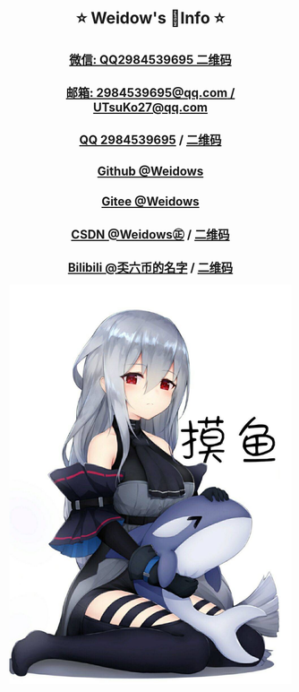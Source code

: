 <!--
 *           佛曰:  
 *                   写字楼里写字间，写字间里程序员；  
 *                   程序人员写程序，又拿程序换酒钱。  
 *                   酒醒只在网上坐，酒醉还来网下眠；  
 *                   酒醉酒醒日复日，网上网下年复年。  
 *                   但愿老死电脑间，不愿鞠躬老板前；  
 *                   奔驰宝马贵者趣，公交自行程序员。  
 *                   别人笑我忒疯癫，我笑自己命太贱；  
 *                   不见满街漂亮妹，哪个归得程序员？
 * 
 * @Author: Weidows
 * @Date: 2020-07-24 14:07:43
 * @LastEditors: Weidows
 * @LastEditTime: 2020-07-24 15:04:27
 * @FilePath: \Weidows\Others\MarkDown\AboutMe.md
 -->

<h1 align="center">
⭐️ Weidow's 🌈Info ⭐️

</h1>


<center>

## [**微信:     QQ2984539695 二维码**](/.vscode/images/QRcode/WeChat.png)

## [**邮箱:  2984539695@qq.com / UTsuKo27@qq.com**](mail.qq.com)

## [**QQ  2984539695**](https://qm.qq.com/cgi-bin/qm/qr?k=3ycBtwX25IMFisvKoD8NIyNBMofXBFFu&noverify=0) / [二维码](/.vscode/images/QRcode/QQ.jpg)

## [**Github @Weidows**](https://github.com/2984539695)

## [**Gitee  @Weidows**](https://gitee.com/Weidows2984539695) 

## [**CSDN  @Weidows㊣**](https://me.csdn.net/qq_39823295) / [二维码](/.vscode/images/QRcode/CSDN.jpg)

## [**Bilibili  @奀六币的名字**](https://space.bilibili.com/38283369) / [二维码](/.vscode/images/QRcode/Bilibili.jpg)

![摸鱼](/.vscode/images/unknown/QQ图片20200624160634.jpg)

</center>
